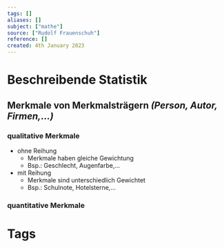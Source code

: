 ```yaml
---
tags: []
aliases: []
subject: ["mathe"]
source: ["Rudolf Frauenschuh"]
reference: []
created: 4th January 2023
---
```


# Beschreibende Statistik
## Merkmale von Merkmalsträgern *(Person, Autor, Firmen,...)*
### qualitative Merkmale
- ohne Reihung  
	- Merkmale haben gleiche Gewichtung
	- Bsp.: Geschlecht, Augenfarbe,… 
- mit Reihung   
	- Merkmale sind unterschiedlich Gewichtet
	- Bsp.: Schulnote, Hotelsterne,… 

### quantitative Merkmale



# Tags